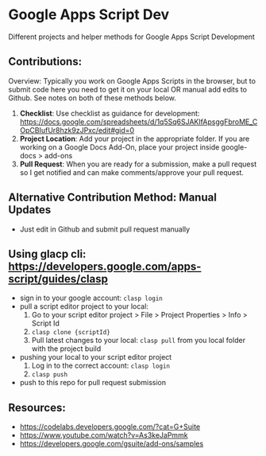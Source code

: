 # Google Apps Script Dev
Different projects and helper methods for Google Apps Script Development

## Contributions:
Overview: Typically you work on Google Apps Scripts in the browser, but to submit code here you need to get it on your local OR manual add edits to Github. See notes on both of these methods below.

1. **Checklist**: Use checklist as guidance for development: https://docs.google.com/spreadsheets/d/1q5Sq6SJAKlfApsggFbroME_COpCBIufUr8hzk9zJPxc/edit#gid=0
2. **Project Location**: Add your project in the appropriate folder. If you are working on a Google Docs Add-On, place your project inside google-docs > add-ons
3. **Pull Request**: When you are ready for a submission, make a pull request so I get notified and can make comments/approve your pull request.

## Alternative Contribution Method: Manual Updates
- Just edit in Github and submit pull request manually

## Using glacp cli: https://developers.google.com/apps-script/guides/clasp
- sign in to your google account: `clasp login`
- pull a script editor project to your local: 
  1. Go to your script editor project > File > Project Properties > Info > Script Id 
  2. `clasp clone {scriptId}`
  3. Pull latest changes to your local: `clasp pull` from you local folder with the project build
- pushing your local to your script editor project
  1. Log in to the correct account: `clasp login`
  2. `clasp push`
- push to this repo for pull request submission

## Resources:
- https://codelabs.developers.google.com/?cat=G+Suite
- https://www.youtube.com/watch?v=As3keJaPmmk
- https://developers.google.com/gsuite/add-ons/samples
